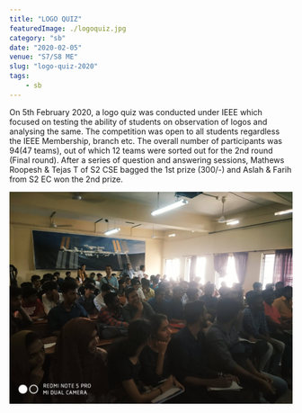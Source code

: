 ```yaml
---
title: "LOGO QUIZ"
featuredImage: ./logoquiz.jpg
category: "sb"
date: "2020-02-05"
venue: "S7/S8 ME"
slug: "logo-quiz-2020"
tags:
    - sb
---
```


On 5th February 2020, a logo quiz was conducted under IEEE which focused on testing the ability of students on observation of logos and analysing the same. The competition was open to all students regardless the IEEE Membership, branch etc. The overall number of participants was 94(47 teams), out of which 12 teams were sorted out for the 2nd round (Final round). After a series of question and answering sessions, Mathews Roopesh & Tejas T of S2 CSE bagged the 1st prize (300/-) and Aslah & Farih from S2 EC won the 2nd prize.

![Logo Quiz 2020](./logoquiz1.jpg)
